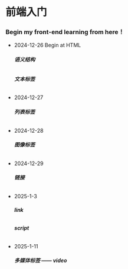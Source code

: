 # 前端入门

### Begin my front-end learning from here！
- 2024-12-26
  Begin at HTML
  ###### **语义结构**
  ###### **文本标签**
- 2024-12-27
  ###### **列表标签**
- 2024-12-28
  ###### **图像标签**
- 2024-12-29
  ###### **链接**
- 2025-1-3
  ###### **link**
  ###### **script**
- 2025-1-11
  ###### **多媒体标签 —— video** 
